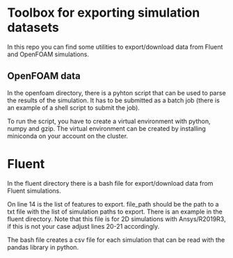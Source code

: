 # Toolbox for exporting simulation datasets

In this repo you can find some utilities to export/download data from Fluent and OpenFOAM simulations. 

## OpenFOAM data

In the openfoam directory, there is a pyhton script that can be used to parse the results of the simulation. It has to be submitted as a batch job (there is an example of a shell script to submit the job).

To run the script, you have to create a virtual environment with python, numpy and gzip. The virtual environment can be created by installing miniconda on your account on the cluster.

# Fluent
In the fluent directory there is a bash file for export/download data from Fluent simulations. 

On line 14 is the list of features to export. file_path should be the path to a txt file with the list of simulation paths to export. There is an example in the fluent directory. Note that this file is for 2D simulations with Ansys/R2019R3, if this is not your case adjust lines 20-21 accordingly. 

The bash file creates a csv file for each simulation that can be read with the pandas library in python. 
